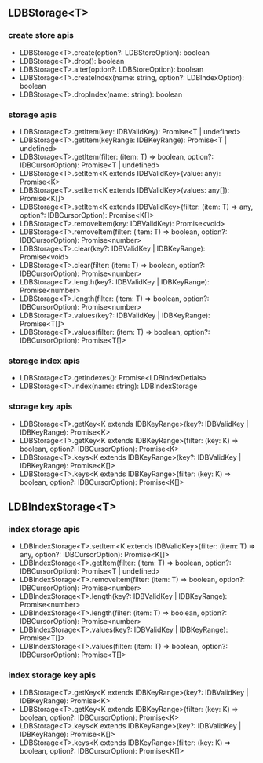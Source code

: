 ## LDBStorage\<T>

### create store apis

* LDBStorage\<T>.create(option?: LDBStoreOption): boolean
* LDBStorage\<T>.drop(): boolean
* LDBStorage\<T>.alter(option?: LDBStoreOption): boolean
* LDBStorage\<T>.createIndex(name: string, option?: LDBIndexOption): boolean
* LDBStorage\<T>.dropIndex(name: string): boolean

### storage apis

* LDBStorage\<T>.getItem(key: IDBValidKey): Promise\<T | undefined>
* LDBStorage\<T>.getItem(keyRange: IDBKeyRange): Promise\<T | undefined>
* LDBStorage\<T>.getItem(filter: (item: T) => boolean, option?: IDBCursorOption): Promise\<T | undefined>
* LDBStorage\<T>.setItem\<K extends IDBValidKey>(value: any): Promise\<K>
* LDBStorage\<T>.setItem\<K extends IDBValidKey>(values: any[]): Promise\<K[]>
* LDBStorage\<T>.setItem\<K extends IDBValidKey>(filter: (item: T) => any, option?: IDBCursorOption): Promise\<K[]>
* LDBStorage\<T>.removeItem(key: IDBValidKey): Promise\<void>
* LDBStorage\<T>.removeItem(filter: (item: T) => boolean, option?: IDBCursorOption): Promise\<number>
* LDBStorage\<T>.clear(key?: IDBValidKey | IDBKeyRange): Promise\<void>
* LDBStorage\<T>.clear(filter: (item: T) => boolean, option?: IDBCursorOption): Promise\<number>
* LDBStorage\<T>.length(key?: IDBValidKey | IDBKeyRange): Promise\<number>
* LDBStorage\<T>.length(filter: (item: T) => boolean, option?: IDBCursorOption): Promise\<number>
* LDBStorage\<T>.values(key?: IDBValidKey | IDBKeyRange): Promise\<T[]>
* LDBStorage\<T>.values(filter: (item: T) => boolean, option?: IDBCursorOption): Promise\<T[]>

### storage index apis

* LDBStorage\<T>.getIndexes(): Promise\<LDBIndexDetials>
* LDBStorage\<T>.index(name: string): LDBIndexStorage

### storage key apis

* LDBStorage\<T>.getKey\<K extends IDBKeyRange>(key?: IDBValidKey | IDBKeyRange): Promise\<K>
* LDBStorage\<T>.getKey\<K extends IDBKeyRange>(filter: (key: K) => boolean, option?: IDBCursorOption): Promise\<K>
* LDBStorage\<T>.keys\<K extends IDBKeyRange>(key?: IDBValidKey | IDBKeyRange): Promise\<K[]>
* LDBStorage\<T>.keys\<K extends IDBKeyRange>(filter: (key: K) => boolean, option?: IDBCursorOption): Promise\<K[]>

## LDBIndexStorage\<T>

### index storage apis

* LDBIndexStorage\<T>.setItem\<K extends IDBValidKey>(filter: (item: T) => any, option?: IDBCursorOption): Promise\<K[]>
* LDBIndexStorage\<T>.getItem(filter: (item: T) => boolean, option?: IDBCursorOption): Promise\<T | undefined>
* LDBIndexStorage\<T>.removeItem(filter: (item: T) => boolean, option?: IDBCursorOption): Promise\<number>
* LDBIndexStorage\<T>.length(key?: IDBValidKey | IDBKeyRange): Promise\<number>
* LDBIndexStorage\<T>.length(filter: (item: T) => boolean, option?: IDBCursorOption): Promise\<number>
* LDBIndexStorage\<T>.values(key?: IDBValidKey | IDBKeyRange): Promise\<T[]>
* LDBIndexStorage\<T>.values(filter: (item: T) => boolean, option?: IDBCursorOption): Promise\<T[]>

### index storage key apis

* LDBStorage\<T>.getKey\<K extends IDBKeyRange>(key?: IDBValidKey | IDBKeyRange): Promise\<K>
* LDBStorage\<T>.getKey\<K extends IDBKeyRange>(filter: (key: K) => boolean, option?: IDBCursorOption): Promise\<K>
* LDBStorage\<T>.keys\<K extends IDBKeyRange>(key?: IDBValidKey | IDBKeyRange): Promise\<K[]>
* LDBStorage\<T>.keys\<K extends IDBKeyRange>(filter: (key: K) => boolean, option?: IDBCursorOption): Promise\<K[]>